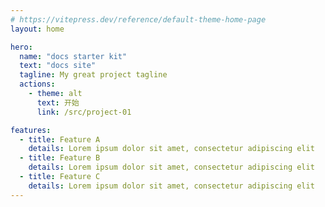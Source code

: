 ```yaml
---
# https://vitepress.dev/reference/default-theme-home-page
layout: home

hero:
  name: "docs starter kit"
  text: "docs site"
  tagline: My great project tagline
  actions:
    - theme: alt
      text: 开始
      link: /src/project-01

features:
  - title: Feature A
    details: Lorem ipsum dolor sit amet, consectetur adipiscing elit
  - title: Feature B
    details: Lorem ipsum dolor sit amet, consectetur adipiscing elit
  - title: Feature C
    details: Lorem ipsum dolor sit amet, consectetur adipiscing elit
---
```

